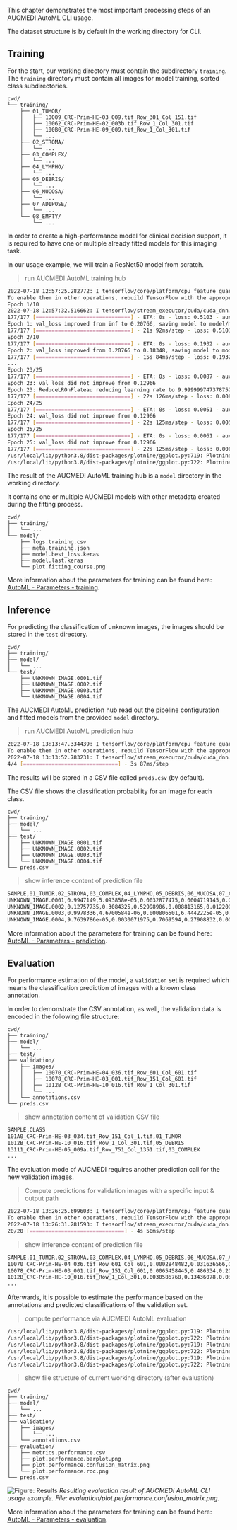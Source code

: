 This chapter demonstrates the most important processing steps of an AUCMEDI AutoML CLI usage.

The dataset structure is by default in the working directory for CLI.

## Training

For the start, our working directory must contain the subdirectory `training`.
The `training` directory must contain all images for model training, sorted class subdirectories.

```
cwd/
└── training/
    ├── 01_TUMOR/
    │   ├── 10009_CRC-Prim-HE-03_009.tif_Row_301_Col_151.tif
    │   ├── 10062_CRC-Prim-HE-02_003b.tif_Row_1_Col_301.tif
    │   ├── 100B0_CRC-Prim-HE-09_009.tif_Row_1_Col_301.tif
    │   └── ...
    ├── 02_STROMA/
    │   └── ...
    ├── 03_COMPLEX/
    │   └── ...
    ├── 04_LYMPHO/
    │   └── ...
    ├── 05_DEBRIS/
    │   └── ...
    ├── 06_MUCOSA/
    │   └── ...
    ├── 07_ADIPOSE/
    │   └── ...
    └── 08_EMPTY/
        └── ...
```

In order to create a high-performance model for clinical decision support, it is
required to have one or multiple already fitted models for this imaging task.

In our usage example, we will train a ResNet50 model from scratch.

> run AUCMEDI AutoML training hub

```bash title="$ aucmedi training --architecture ResNet50 --epochs 25"
2022-07-18 12:57:25.282772: I tensorflow/core/platform/cpu_feature_guard.cc:151] This TensorFlow binary is optimized with oneAPI Deep Neural Network Library (oneDNN) to use the following CPU instructions in performance-critical operations:  AVX2 AVX512F FMA
To enable them in other operations, rebuild TensorFlow with the appropriate compiler flags.
Epoch 1/10
2022-07-18 12:57:32.516662: I tensorflow/stream_executor/cuda/cuda_dnn.cc:368] Loaded cuDNN version 8100
177/177 [==============================] - ETA: 0s - loss: 0.5103 - auc: 0.9563 - f1_score: 0.7556   
Epoch 1: val_loss improved from inf to 0.20766, saving model to model/model.best_loss.keras
177/177 [==============================] - 21s 92ms/step - loss: 0.5103 - auc: 0.9563 - f1_score: 0.7556 - val_loss: 0.2077 - val_auc: 0.9864 - val_f1_score: 0.8958 - lr: 1.0000e-04
Epoch 2/10
177/177 [==============================] - ETA: 0s - loss: 0.1932 - auc: 0.9893 - f1_score: 0.8842
Epoch 2: val_loss improved from 0.20766 to 0.18348, saving model to model/model.best_loss.keras
177/177 [==============================] - 15s 84ms/step - loss: 0.1932 - auc: 0.9893 - f1_score: 0.8842 - val_loss: 0.1835 - val_auc: 0.9891 - val_f1_score: 0.9010 - lr: 1.0000e-04
...
Epoch 23/25
177/177 [==============================] - ETA: 0s - loss: 0.0087 - auc: 0.9999 - f1_score: 0.9894
Epoch 23: val_loss did not improve from 0.12966
Epoch 23: ReduceLROnPlateau reducing learning rate to 9.999999747378752e-07.
177/177 [==============================] - 22s 126ms/step - loss: 0.0087 - auc: 0.9999 - f1_score: 0.9894 - val_loss: 0.1477 - val_auc: 0.9933 - val_f1_score: 0.9374 - lr: 1.0000e-05
Epoch 24/25
177/177 [==============================] - ETA: 0s - loss: 0.0051 - auc: 1.0000 - f1_score: 0.9950
Epoch 24: val_loss did not improve from 0.12966
177/177 [==============================] - 22s 125ms/step - loss: 0.0051 - auc: 1.0000 - f1_score: 0.9950 - val_loss: 0.1377 - val_auc: 0.9934 - val_f1_score: 0.9413 - lr: 1.0000e-06
Epoch 25/25
177/177 [==============================] - ETA: 0s - loss: 0.0061 - auc: 1.0000 - f1_score: 0.9941
Epoch 25: val_loss did not improve from 0.12966
177/177 [==============================] - 22s 125ms/step - loss: 0.0061 - auc: 1.0000 - f1_score: 0.9941 - val_loss: 0.1374 - val_auc: 0.9941 - val_f1_score: 0.9400 - lr: 1.0000e-06
/usr/local/lib/python3.8/dist-packages/plotnine/ggplot.py:719: PlotnineWarning: Saving 6.4 x 4.8 in image.
/usr/local/lib/python3.8/dist-packages/plotnine/ggplot.py:722: PlotnineWarning: Filename: model/plot.fitting_course.png
```

The result of the AUCMEDI AutoML training hub is a `model` directory in the working directory.

It contains one or multiple AUCMEDI models with other metadata created during the fitting process.

```
cwd/
├── training/
│   └── ...
└── model/
    ├── logs.training.csv
    ├── meta.training.json
    ├── model.best_loss.keras
    ├── model.last.keras
    └── plot.fitting_course.png
```

More information about the parameters for training can be found here:
[AutoML - Parameters - training](../../parameters/#automl-mode-training).

## Inference

For predicting the classification of unknown images, the images should be stored
in the `test` directory.

```
cwd/
├── training/
├── model/
│   └── ...
└── test/
    ├── UNKNOWN_IMAGE.0001.tif
    ├── UNKNOWN_IMAGE.0002.tif
    ├── UNKNOWN_IMAGE.0003.tif
    └── UNKNOWN_IMAGE.0004.tif
```

The AUCMEDI AutoML prediction hub read out the pipeline configuration and fitted models
from the provided `model` directory.

> run AUCMEDI AutoML prediction hub

```bash title="$ aucmedi prediction"
2022-07-18 13:13:47.334439: I tensorflow/core/platform/cpu_feature_guard.cc:151] This TensorFlow binary is optimized with oneAPI Deep Neural Network Library (oneDNN) to use the following CPU instructions in performance-critical operations:  AVX2 AVX512F FMA
To enable them in other operations, rebuild TensorFlow with the appropriate compiler flags.
2022-07-18 13:13:52.783231: I tensorflow/stream_executor/cuda/cuda_dnn.cc:368] Loaded cuDNN version 8100
4/4 [==============================] - 3s 87ms/step
```

The results will be stored in a CSV file called `preds.csv` (by default).

The CSV file shows the classification probability for an image for each class.

```
cwd/
├── training/
├── model/
│   └── ...
├── test/
│   ├── UNKNOWN_IMAGE.0001.tif
│   ├── UNKNOWN_IMAGE.0002.tif
│   ├── UNKNOWN_IMAGE.0003.tif
│   └── UNKNOWN_IMAGE.0004.tif
└── preds.csv
```

> show inference content of prediction file

```bash title="$ cat preds.csv"
SAMPLE,01_TUMOR,02_STROMA,03_COMPLEX,04_LYMPHO,05_DEBRIS,06_MUCOSA,07_ADIPOSE,08_EMPTY
UNKNOWN_IMAGE.0001,0.9947149,5.093858e-05,0.0032877475,0.0004719145,0.00061258266,0.0005081127,1.5236534e-05,0.0003385503
UNKNOWN_IMAGE.0002,0.12757735,0.3084325,0.52998906,0.008813165,0.012200621,0.01229311,0.00034778274,0.00034644845
UNKNOWN_IMAGE.0003,0.9978336,4.6700584e-06,0.000806501,6.4442225e-05,0.0011141102,6.125228e-05,5.657194e-05,5.8843718e-05
UNKNOWN_IMAGE.0004,9.7639786e-05,0.0030071975,0.7069594,0.27908832,0.0037088492,0.0069722794,3.9823564e-05,0.00012642879
```

More information about the parameters for training can be found here:
[AutoML - Parameters - prediction](../../parameters/#automl-mode-prediction).

## Evaluation

For performance estimation of the model, a `validation` set is required which means
the classification prediction of images with a known class annotation.

In order to demonstrate the CSV annotation, as well, the validation data is encoded
in the following file structure:

```
cwd/
├── training/
├── model/
│   └── ...
├── test/
├── validation/
│   ├── images/
│   │   ├── 10070_CRC-Prim-HE-04_036.tif_Row_601_Col_601.tif
│   │   ├── 10078_CRC-Prim-HE-03_001.tif_Row_151_Col_601.tif
│   │   ├── 1012B_CRC-Prim-HE-10_016.tif_Row_1_Col_301.tif
│   │   └── ...
│   └── annotations.csv
└── preds.csv
```

> show annotation content of validation CSV file

```bash title="$ cat validation/annotations.csv"
SAMPLE,CLASS
101A0_CRC-Prim-HE-03_034.tif_Row_151_Col_1.tif,01_TUMOR
1012B_CRC-Prim-HE-10_016.tif_Row_1_Col_301.tif,05_DEBRIS
13111_CRC-Prim-HE-05_009a.tif_Row_751_Col_1351.tif,03_COMPLEX
...
```

The evaluation mode of AUCMEDI requires another prediction call for the new
validation images.

> Compute predictions for validation images with a specific input & output path

```bash title="$ aucmedi prediction --path_imagedir validation/images/ --path_pred validation/preds.csv"
2022-07-18 13:26:25.699603: I tensorflow/core/platform/cpu_feature_guard.cc:151] This TensorFlow binary is optimized with oneAPI Deep Neural Network Library (oneDNN) to use the following CPU instructions in performance-critical operations:  AVX2 AVX512F FMA
To enable them in other operations, rebuild TensorFlow with the appropriate compiler flags.
2022-07-18 13:26:31.281593: I tensorflow/stream_executor/cuda/cuda_dnn.cc:368] Loaded cuDNN version 8100
20/20 [==============================] - 4s 50ms/step
```

> show inference content of prediction file

```bash title="$ cat validation/preds.csv"
SAMPLE,01_TUMOR,02_STROMA,03_COMPLEX,04_LYMPHO,05_DEBRIS,06_MUCOSA,07_ADIPOSE,08_EMPTY
10070_CRC-Prim-HE-04_036.tif_Row_601_Col_601,0.0002848482,0.031636566,0.00048324154,0.00043562692,0.042952724,0.00074527983,0.92224264,0.001219118
10078_CRC-Prim-HE-03_001.tif_Row_151_Col_601,0.0065458445,0.486334,0.20805378,8.415832e-05,0.27862436,0.019759992,4.8646994e-05,0.0005491826
1012B_CRC-Prim-HE-10_016.tif_Row_1_Col_301,0.0030586768,0.13436078,0.030891698,0.004924605,0.7850058,0.021087538,0.015678901,0.00499198
...
```

Afterwards, it is possible to estimate the performance based on the annotations
and predicted classifications of the validation set.

> compute performance via AUCMEDI AutoML evaluation

```bash title="$ aucmedi evaluation --path_imagedir validation/images/ --path_gt validation/annotations.csv --path_pred validation/preds.csv"
/usr/local/lib/python3.8/dist-packages/plotnine/ggplot.py:719: PlotnineWarning: Saving 12 x 9 in image.
/usr/local/lib/python3.8/dist-packages/plotnine/ggplot.py:722: PlotnineWarning: Filename: evaluation/plot.performance.barplot.png
/usr/local/lib/python3.8/dist-packages/plotnine/ggplot.py:719: PlotnineWarning: Saving 10 x 9 in image.
/usr/local/lib/python3.8/dist-packages/plotnine/ggplot.py:722: PlotnineWarning: Filename: evaluation/plot.performance.confusion_matrix.png
/usr/local/lib/python3.8/dist-packages/plotnine/ggplot.py:719: PlotnineWarning: Saving 10 x 9 in image.
/usr/local/lib/python3.8/dist-packages/plotnine/ggplot.py:722: PlotnineWarning: Filename: evaluation/plot.performance.roc.png
```

> show file structure of current working directory (after evaluation)

```
cwd/
├── training/
├── model/
│   └── ...
├── test/
├── validation/
│   ├── images/
│   │   └── ...
│   └── annotations.csv
├── evaluation/
│   ├── metrics.performance.csv
│   ├── plot.performance.barplot.png
│   ├── plot.performance.confusion_matrix.png
│   └── plot.performance.roc.png
└── preds.csv
```

![Figure: Results](../../images/aucmedi.automl.usage.plot.png)
*Resulting evaluation result of AUCMEDI AutoML CLI usage example.
File: evaluation/plot.performance.confusion_matrix.png.*

More information about the parameters for training can be found here:
[AutoML - Parameters - evaluation](../../parameters/#automl-mode-evaluation).
